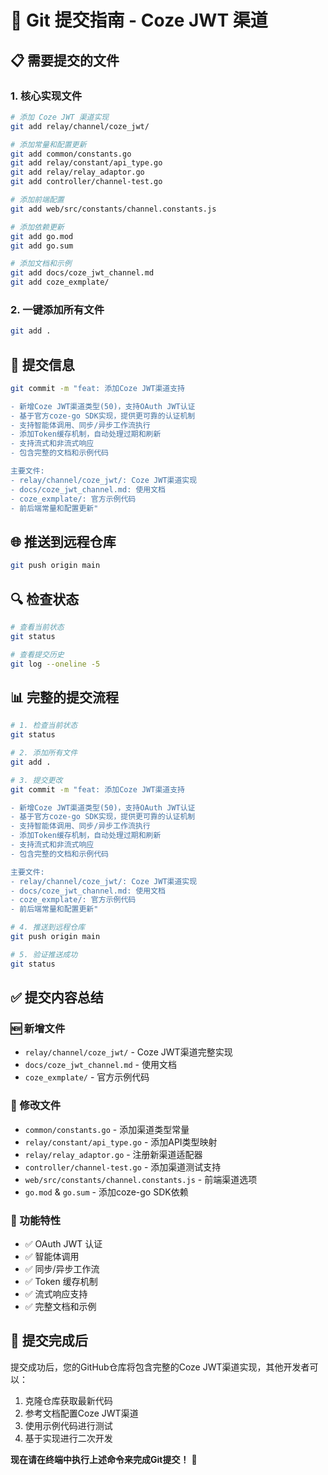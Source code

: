 # 🚀 Git 提交指南 - Coze JWT 渠道

## 📋 需要提交的文件

### 1. 核心实现文件
```bash
# 添加 Coze JWT 渠道实现
git add relay/channel/coze_jwt/

# 添加常量和配置更新
git add common/constants.go
git add relay/constant/api_type.go
git add relay/relay_adaptor.go
git add controller/channel-test.go

# 添加前端配置
git add web/src/constants/channel.constants.js

# 添加依赖更新
git add go.mod
git add go.sum

# 添加文档和示例
git add docs/coze_jwt_channel.md
git add coze_exmplate/
```

### 2. 一键添加所有文件
```bash
git add .
```

## 📝 提交信息

```bash
git commit -m "feat: 添加Coze JWT渠道支持

- 新增Coze JWT渠道类型(50)，支持OAuth JWT认证
- 基于官方coze-go SDK实现，提供更可靠的认证机制
- 支持智能体调用、同步/异步工作流执行
- 添加Token缓存机制，自动处理过期和刷新
- 支持流式和非流式响应
- 包含完整的文档和示例代码

主要文件:
- relay/channel/coze_jwt/: Coze JWT渠道实现
- docs/coze_jwt_channel.md: 使用文档
- coze_exmplate/: 官方示例代码
- 前后端常量和配置更新"
```

## 🌐 推送到远程仓库

```bash
git push origin main
```

## 🔍 检查状态

```bash
# 查看当前状态
git status

# 查看提交历史
git log --oneline -5
```

## 📊 完整的提交流程

```bash
# 1. 检查当前状态
git status

# 2. 添加所有文件
git add .

# 3. 提交更改
git commit -m "feat: 添加Coze JWT渠道支持

- 新增Coze JWT渠道类型(50)，支持OAuth JWT认证
- 基于官方coze-go SDK实现，提供更可靠的认证机制
- 支持智能体调用、同步/异步工作流执行
- 添加Token缓存机制，自动处理过期和刷新
- 支持流式和非流式响应
- 包含完整的文档和示例代码

主要文件:
- relay/channel/coze_jwt/: Coze JWT渠道实现
- docs/coze_jwt_channel.md: 使用文档
- coze_exmplate/: 官方示例代码
- 前后端常量和配置更新"

# 4. 推送到远程仓库
git push origin main

# 5. 验证推送成功
git status
```

## ✅ 提交内容总结

### 🆕 新增文件
- `relay/channel/coze_jwt/` - Coze JWT渠道完整实现
- `docs/coze_jwt_channel.md` - 使用文档
- `coze_exmplate/` - 官方示例代码

### 🔧 修改文件
- `common/constants.go` - 添加渠道类型常量
- `relay/constant/api_type.go` - 添加API类型映射
- `relay/relay_adaptor.go` - 注册新渠道适配器
- `controller/channel-test.go` - 添加渠道测试支持
- `web/src/constants/channel.constants.js` - 前端渠道选项
- `go.mod` & `go.sum` - 添加coze-go SDK依赖

### 🎯 功能特性
- ✅ OAuth JWT 认证
- ✅ 智能体调用
- ✅ 同步/异步工作流
- ✅ Token 缓存机制
- ✅ 流式响应支持
- ✅ 完整文档和示例

## 🎉 提交完成后

提交成功后，您的GitHub仓库将包含完整的Coze JWT渠道实现，其他开发者可以：

1. 克隆仓库获取最新代码
2. 参考文档配置Coze JWT渠道
3. 使用示例代码进行测试
4. 基于实现进行二次开发

**现在请在终端中执行上述命令来完成Git提交！** 🚀

